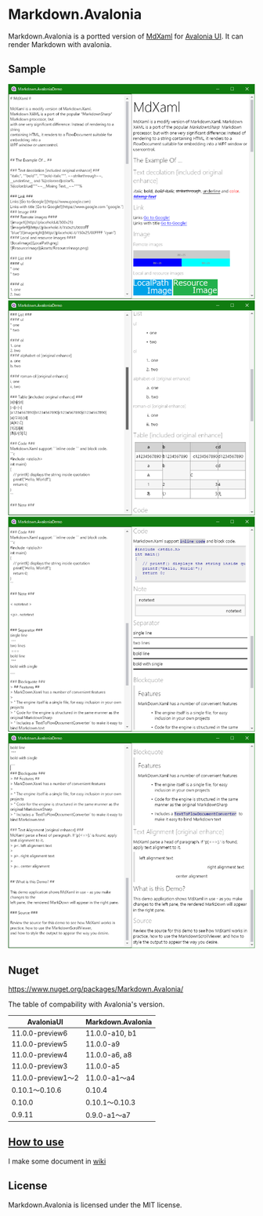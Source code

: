 # Markdown.Avalonia

Markdown.Avalonia is a portted version of [MdXaml](https://github.com/whistyun/MdXaml) for [Avalonia UI](https://www.avaloniaui.net/).
It can render Markdown with avalonia.


## Sample

![img1](docs/img.demo/scrn1.png)  
![img1](docs/img.demo/scrn2.png)  
![img1](docs/img.demo/scrn3.png)  
![img1](docs/img.demo/scrn4.png)  

## Nuget

https://www.nuget.org/packages/Markdown.Avalonia/

The table of compability with Avalonia's version.


| AvaloniaUI         | Markdown.Avalonia |
|--------------------|-------------------|
| 11.0.0-preview6    | 11.0.0-a10, b1    |
| 11.0.0-preview5    | 11.0.0-a9         |
| 11.0.0-preview4    | 11.0.0-a6, a8     |
| 11.0.0-preview3    | 11.0.0-a5         |
| 11.0.0-preview1～2 | 11.0.0-a1～a4     |
| 0.10.1～0.10.6     | 0.10.4            |
| 0.10.0             | 0.10.1～0.10.3    |
| 0.9.11             | 0.9.0-a1～a7      |

## [How to use](https://github.com/whistyun/Markdown.Avalonia/wiki/How-to-use)

I make some document in [wiki](https://github.com/whistyun/Markdown.Avalonia/wiki)


## License

Markdown.Avalonia is licensed under the MIT license.
